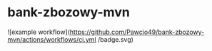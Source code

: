 # bank-zbozowy-mvn

![example workflow](https://github.com/Pawcio49/bank-zbozowy-mvn/actions/workflows/ci.yml
/badge.svg)
